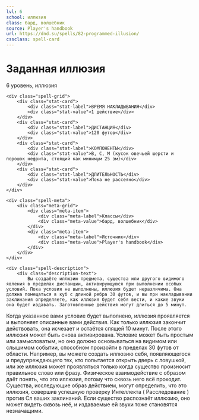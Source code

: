 ```yaml
---
lvl: 6
school: иллюзия
class: бард, волшебник
source: Player's handbook
url: https://dnd.su/spells/82-programmed-illusion/
cssclass: spell-card
---
```


<div class="spell-container">
    <div class="spell-header">
        <h1 class="spell-name">Заданная иллюзия</h1>
        <div class="spell-level">6 уровень, иллюзия</div>
    </div>
    
    <div class="spell-grid">
        <div class="stat-card">
            <div class="stat-label">ВРЕМЯ НАКЛАДЫВАНИЯ</div>
            <div class="stat-value">1 действие</div>
        </div>
        <div class="stat-card">
            <div class="stat-label">ДИСТАНЦИЯ</div>
            <div class="stat-value">120 футов</div>
        </div>
        <div class="stat-card">
            <div class="stat-label">КОМПОНЕНТЫ</div>
            <div class="stat-value">В, С, М (кусок овечьей шерсти и порошок нефрита, стоящий как минимум 25 зм)</div>
        </div>
        <div class="stat-card">
            <div class="stat-label">ДЛИТЕЛЬНОСТЬ</div>
            <div class="stat-value">Пока не рассеяно</div>
        </div>
    </div>
    
    <div class="spell-meta">
        <div class="meta-grid">
            <div class="meta-item">
                <div class="meta-label">Классы</div>
                <div class="meta-value">бард, волшебник</div>
            </div>
            <div class="meta-item">
                <div class="meta-label">Источник</div>
                <div class="meta-value">Player's handbook</div>
            </div>
        </div>
    </div>
    
    <div class="spell-description">
        <div class="description-text">
            Вы создаёте иллюзию предмета, существа или другого видимого явления в пределах дистанции, активирующуюся при выполнении особых условий. Пока условия не выполнены, иллюзия будет неразличима. Она должна помещаться в куб с длиной ребра 30 футов, и вы при накладывании заклинания определяете, как иллюзия будет себя вести, и какие звуки она будет издавать. Заготовленные действия могут длиться до 5 минут.
Когда указанное вами условие будет выполнено, иллюзия проявляется и выполняет описанные вами действия. Как только иллюзия закончит действовать, она исчезает и остаётся спящей 10 минут. После этого иллюзия может быть снова активирована.
Условие может быть простым или замысловатым, но оно должно основываться на видимом или слышимом событии, способном произойти в пределах 30 футов от области. Например, вы можете создать иллюзию себя, появляющегося и предупреждающего тех, кто попытается открыть дверь с ловушкой, или же иллюзия может проявляться только когда существо произносит правильное слово или фразу.
Физическое взаимодействие с образом даёт понять, что это иллюзия, потому что сквозь него всё проходит. Существа, исследующие образ действием, могут определить, что это иллюзия, совершив успешную проверку Интеллекта ( Расследование ) против Сл ваших заклинаний. Если существо распознаёт иллюзию, оно может видеть сквозь неё, и издаваемые ей звуки тоже становятся незначащими.
        </div>
    </div>
</div>